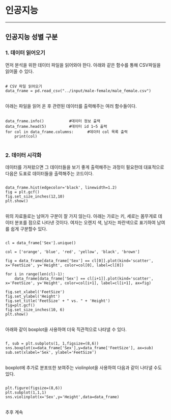 # 인공지능
------------



## 인공지능 성별 구분



### 1. 데이터 읽어오기

먼저 분석을 위한 데이터 파일을 읽어와야 한다.
아래와 같은 함수를 통해 CSV파일을 읽어올 수 있다.
<pre>
<code>
# CSV 파일 읽어오기
data_frame = pd.read_csv("../input/male-female/male_female.csv")
</code>
</pre>

아래는 파일을 읽어 온 후 관련된 데이터를 출력해주는 여러 함수들이다.

<pre>
<code>
data_frame.info()			#데이터 정보 출력
data_frame.head(5)			#데이터 id 1~5 출력
for col in data_frame.columns: 		#데이터 col 목록 출력
    print(col) 
</code>
</pre>



### 2. 데이터 시각화

데이터를 가져왔으면 그 데이터들을 보기 좋게 출력해주는 과정이 필요한데
대표적으로 다음은 도표로 데이터들을 출력해주는 코드이다.

<pre>
<code>
data_frame.hist(edgecolor='black', linewidth=1.2)
fig = plt.gcf()
fig.set_size_inches(12,10)
plt.show()
</code>
</pre>


위의 자료들로는 남여가 구분이 잘 가지 않는다.
아래는 가로는 키, 세로는 몸무게로 데이터 분포를 점으로 나타낸 것이다.
여자는 오렌지 색, 남자는 파란색으로 표기하여 남여를 쉽게 구분할수 있다.

<pre>
<code>
cl = data_frame['Sex'].unique()

col = ['orange', 'blue', 'red', 'yellow', 'black', 'brown']

fig = data_frame[data_frame['Sex'] == cl[0]].plot(kind='scatter', x='FeetSize', y='Height', color=col[0], label=cl[0])

for i in range(len(cl)-1):
    data_frame[data_frame['Sex'] == cl[i+1]].plot(kind='scatter', x='FeetSize', y='Height', color=col[i+1], label=cl[i+1], ax=fig)

fig.set_xlabel('FeetSize')
fig.set_ylabel('Height')
fig.set_title('FeetSize' + " vs. " + 'Height')
fig=plt.gcf()
fig.set_size_inches(10, 6)
plt.show()
</code>
</pre>


아래와 같이 boxplot을 사용하여 더욱 직관적으로 나타낼 수 있다.

<pre>
<code>
f, sub = plt.subplots(1, 1,figsize=(8,6))
sns.boxplot(x=data_frame['Sex'],y=data_frame['FeetSize'], ax=sub)
sub.set(xlabel='Sex', ylabel='FeetSize')
</code>
</pre>


boxplot에 추가로 분포또한 보여주는 violinplot을 사용하여 다음과 같이 나타낼 수도 있다.

<pre>
<code>
plt.figure(figsize=(8,6))
plt.subplot(1,1,1)
sns.violinplot(x='Sex',y='Height',data=data_frame)
</code>
</pre>


추후 계속